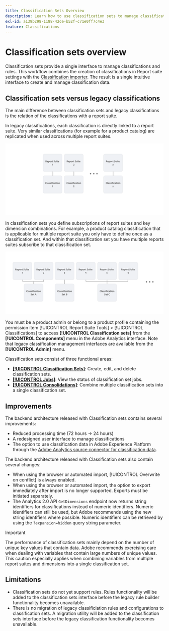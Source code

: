 ```yaml
---
title: Classification Sets Overview
description: Learn how to use classification sets to manage classification data. Understand how classification sets differ from legacy classifications.
exl-id: a139b298-1188-42ce-b52f-c71e0ff7c4e3
feature: Classifications
---
```

# Classification sets overview

Classification sets provide a single interface to manage classifications and rules. This workflow combines the creation of classifications in Report suite settings with the [Classification importer](/help/components/classifications/sets/manage/set-manager.md). The result is a single intuitive interface to create and manage classification data.


## Classification sets versus legacy classifications

The main difference between classification sets and legacy classifications is the relation of the classifications with a report suite. 

In legacy classifications, each classification is directly linked to a report suite. Very similar classifications (for example for a product catalog) are replicated when used across multiple report suites.

![Legacy classification](manage/assets/classifications-legacy.svg)

In classification sets you define subscriptions of report suites and key dimension combinations. For example, a product catalog classification that is applicable for multiple report suite you only have to define once as a classification set. And within that classification set you have multiple reports suites subscribe to that classification set.

![Classification sets](manage/assets/classifications-sets.svg)


You must be a product admin or belong to a product profile containing the permission item [!UICONTROL Report Suite Tools] > [!UICONTROL Classifications] to access **[!UICONTROL Classification sets]** from the **[!UICONTROL Components]** menu in the Adobe Analytics interface. Note that legacy classification management interfaces are available from the **[!UICONTROL Admin]** menu.

Classification sets consist of three functional areas:

* [**[!UICONTROL Classification Sets]**](manage/set-manager.md): Create, edit, and delete classification sets.
* [**[!UICONTROL Jobs]**](job-manager.md): View the status of classification set jobs.
* [**[!UICONTROL Consolidations]**](consolidations/manage.md): Combine multiple classification sets into a single classification set.

## Improvements

The backend architecture released with Classification sets contains several improvements:

* Reduced processing time (72 hours → 24 hours)
* A redesigned user interface to manage classifications
* The option to use classification data in Adobe Experience Platform through the [Adobe Analytics source connector for classification data](https://experienceleague.adobe.com/en/docs/experience-platform/sources/connectors/adobe-applications/classifications).

The backend architecture released with Classification sets also contain several changes:

* When using the browser or automated import, [!UICONTROL Overwrite on conflict] is always enabled.
* When using the browser or automated import, the option to export immediately after import is no longer supported. Exports must be initiated separately.
* The Analytics 2.0 API `GetDimensions` endpoint now returns string identifiers for classifications instead of numeric identifiers. Numeric identifiers can still be used, but Adobe recommends using the new string identifiers where possible. Numeric identifiers can be retrieved by using the `?expansion=hidden` query string parameter.

>[!IMPORTANT]
>
>The performance of classification sets mainly depend on the number of unique key values that contain data. Adobe recommends exercising care when dealing with variables that contain large numbers of unique values. This caution especially applies when combining variables from multiple report suites and dimensions into a single classification set.

## Limitations

* Classification sets do not yet support rules. Rules functionality will be added to the classification sets interface before the legacy rule builder functionality becomes unavailable.
* There is no migration of legacy classificiation rules and configurations to classification sets. A migration utility will be added to the classification sets interface before the legacy classification functionality becomes unavailable.
